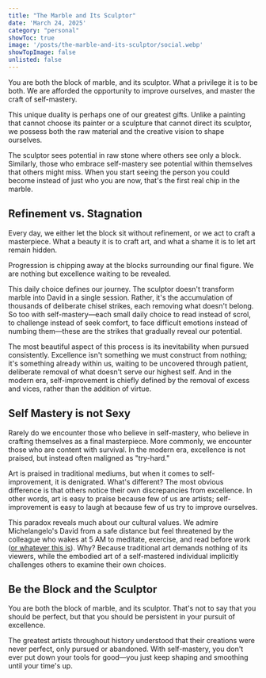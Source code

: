 ```yaml
---
title: "The Marble and Its Sculptor"
date: 'March 24, 2025'
category: "personal"
showToc: true
image: '/posts/the-marble-and-its-sculptor/social.webp'
showTopImage: false
unlisted: false
---
```


You are both the block of marble, and its sculptor. What a privilege it is to be both. We are afforded the opportunity to improve ourselves, and master the craft of self-mastery.

This unique duality is perhaps one of our greatest gifts. Unlike a painting that cannot choose its painter or a sculpture that cannot direct its sculptor, we possess both the raw material and the creative vision to shape ourselves. 

The sculptor sees potential in raw stone where others see only a block. Similarly, those who embrace self-mastery see potential within themselves that others might miss. When you start seeing the person you could become instead of just who you are now, that's the first real chip in the marble.

## Refinement vs. Stagnation

Every day, we either let the block sit without refinement, or we act to craft a masterpiece. What a beauty it is to craft art, and what a shame it is to let art remain hidden.

Progression is chipping away at the blocks surrounding our final figure. We are nothing but excellence waiting to be revealed.

This daily choice defines our journey. The sculptor doesn't transform marble into David in a single session. Rather, it's the accumulation of thousands of deliberate chisel strikes, each removing what doesn't belong. So too with self-mastery—each small daily choice to read instead of scrol, to challenge instead of seek comfort, to face difficult emotions instead of numbing them—these are the strikes that gradually reveal our potential.

The most beautiful aspect of this process is its inevitability when pursued consistently. Excellence isn't something we must construct from nothing; it's something already within us, waiting to be uncovered through patient, deliberate removal of what doesn't serve our highest self. And in the modern era, self-improvement is chiefly defined by the removal of excess and vices, rather than the addition of virtue.

## Self Mastery is not Sexy

Rarely do we encounter those who believe in self-mastery, who believe in crafting themselves as a final masterpiece. More commonly, we encounter those who are content with survival. In the modern era, excellence is not praised, but instead often maligned as "try-hard."

Art is praised in traditional mediums, but when it comes to self-improvement, it is denigrated. What's different? The most obvious difference is that others notice their own discrepancies from excellence. In other words, art is easy to praise because few of us are artists; self-improvement is easy to laugh at because few of us try to improve ourselves.

This paradox reveals much about our cultural values. We admire Michelangelo's David from a safe distance but feel threatened by the colleague who wakes at 5 AM to meditate, exercise, and read before work ([or whatever this is](https://x.com/tipsformenx/status/1902608673022595531)). Why? Because traditional art demands nothing of its viewers, while the embodied art of a self-mastered individual implicitly challenges others to examine their own choices.

## Be the Block and the Sculptor

You are both the block of marble, and its sculptor. That's not to say that you should be perfect, but that you should be persistent in your pursuit of excellence.

The greatest artists throughout history understood that their creations were never perfect, only pursued or abandoned. With self-mastery, you don't ever put down your tools for good—you just keep shaping and smoothing until your time's up.
